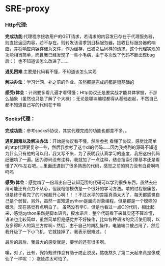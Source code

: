 # SRE-proxy

### Http代理:
**完成功能**:代理程序接收用户的GET请求，若请求的内容发已存在于代理服务器，则直接返回内容，若不存在，则转发该请求到目标服务器，接收目标服务器的响应，并将响应内容存储为文件，作为缓存，已被之后同样的请求。这个代理实现的功能相当简单，而且我已经发现了一些小毛病，由于多次改了代码不断出现bug后：）也不知道该怎么改进了……


**遇见困难**:主要是代码看不懂，不知道该怎么实现


**解决办法**：学习计网，补之前的作业。[虽然都是完成的都是很基础的](https://byzx.ink/2019/02/23/%E8%AE%B0%E5%BD%95%E5%AD%A6%E4%B9%A0%E8%AE%A1%E7%BD%91%E7%9A%84%E8%A1%80%E6%B3%AA%E5%8F%B2/)


**感受/体会**：计网要多看几遍才看得懂；Http协议还是要实战才能具体掌握，不那么抽象（虽然也只是了解了个大概）；无论是哪块编程都得从基础走起，不然自己都不知道自己写的代码在干嘛

### Socks代理：
**完成功能**：参考socks5协议，其实代理完成的功能也都差不多。。


**遇见困难以及解决办法**：开始是协议看不懂，然后[参考](https://abersheeran.com/articles/Socks5/) 看懂了协议，感觉比简单的http代理要复杂一些，然后我参考了这个dl的代码……因为我找到的源码不知道为什么只有他的可以用，我又写不来，为了表明我认真学习的态度，我把这份代码细细啃了一遍。因为源码没有注释，我就加了一点注释，结合搜索引擎基本还是看懂了70%左右吧……里面还遇到了很多熟悉的代码，感觉之前的努力没有白费啊呜呜呜


**感受/体会**：感觉啃了一份超出自己认知范围的代码可以学到很多东西，虽然去应用可能还有点力不从心，但我相信模仿是一个很好的学习方法。啃的过程很痛苦，但是终于看完了的时候超开心啊！！！不过水平的差距真滴太大了，每天都感觉自己是个弱智。另外，虽然一直知道python是面向对象编程，但是都是一个模糊的概念，现在感觉有点明白了。 虽然没有学C，但是也看过一点C的代码，相比起来，感觉python果然是脚本语言，胶水语言，整个代码看下来其实还不算难懂，语法也比较简单，虽然简单但是感觉并不好操作，比如各种语法的灵活使用啊，以及多得吓人的第三方库啊~
然后，由于自己的胡乱操作，电脑端口被占用了，然后我升级了一下小飞机，它就挂掉了。我表示很难过。（

最后的最后，我最大的感受就是，要学的还有很多啊。

噢，对了，还有，保持规律作息有助于防止脱发，熬夜熬久了第二天起来真是像成仙了一样呢 ：）拖延症太可怕了。


